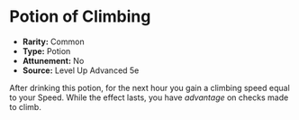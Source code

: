 # Potion of Climbing

- **Rarity:** Common
- **Type:** Potion
- **Attunement:** No
- **Source:** Level Up Advanced 5e

After drinking this potion, for the next hour you gain a climbing speed equal to your Speed. While the effect lasts, you have _advantage_  on checks made to climb.
